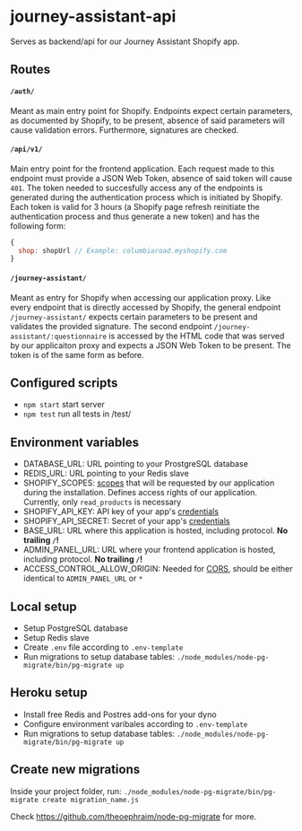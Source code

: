 
# journey-assistant-api

Serves as backend/api for our Journey Assistant Shopify app.

## Routes

#### `/auth/`
Meant as main entry point for Shopify. Endpoints expect certain parameters, as documented by Shopify, to be present, absence of said parameters will cause validation errors. Furthermore, signatures are checked.

#### `/api/v1/`
Main entry point for the frontend application. Each request made to this endpoint must provide a JSON Web Token, absence of said token will cause `401`. The token needed to succesfully access any of the endpoints is generated during the authentication process which is initiated by Shopify. Each token is valid for 3 hours (a Shopify page refresh reinitiate the authentication process and thus generate a new token) and has the following form:
```js
{
  shop: shopUrl // Example: columbiaroad.myshopify.com
}
```

#### `/journey-assistant/`
Meant as entry for Shopify when accessing our application proxy. Like every endpoint that is directly accessed by Shopify, the general endpoint `/journey-assistant/` expects certain parameters to be present and validates the provided signature. The second endpoint `/journey-assistant/:questionnaire` is accessed by the HTML code that was served by our applicaiton proxy and expects a JSON Web Token to be present. The token is of the same form as before.

## Configured scripts
* `npm start` start server
* `npm test` run all tests in /test/

## Environment variables
* DATABASE_URL: URL pointing to your ProstgreSQL database
* REDIS_URL: URL pointing to your Redis slave
* SHOPIFY_SCOPES: [scopes](https://help.shopify.com/api/getting-started/authentication/oauth#scopes) that will be requested by our application during the installation. Defines access rights of our application. Currently, only `read_products` is necessary
* SHOPIFY_API_KEY: API key of your app's [credentials](https://help.shopify.com/api/getting-started/authentication/oauth#step-1-get-the-clients-credentials)
* SHOPIFY_API_SECRET: Secret of your app's [credentials](https://help.shopify.com/api/getting-started/authentication/oauth#step-1-get-the-clients-credentials)
* BASE_URL: URL where this application is hosted, including protocol. **No trailing `/`!**
* ADMIN_PANEL_URL: URL where your frontend application is hosted, including protocol. **No trailing `/`!**
* ACCESS_CONTROL_ALLOW_ORIGIN: Needed for [CORS](https://developer.mozilla.org/en-US/docs/Web/HTTP/Access_control_CORS), should be either identical to `ADMIN_PANEL_URL` or `*`

## Local setup

* Setup PostgreSQL database
* Setup Redis slave
* Create `.env` file according to `.env-template`
* Run migrations to setup database tables:
`./node_modules/node-pg-migrate/bin/pg-migrate up`

## Heroku setup

* Install free Redis and Postres add-ons for your dyno
* Configure environment varibales according to `.env-template`
* Run migrations to setup database tables:
`./node_modules/node-pg-migrate/bin/pg-migrate up`

## Create new migrations

Inside your project folder, run: 
`./node_modules/node-pg-migrate/bin/pg-migrate create migration_name.js`

Check https://github.com/theoephraim/node-pg-migrate for more.
